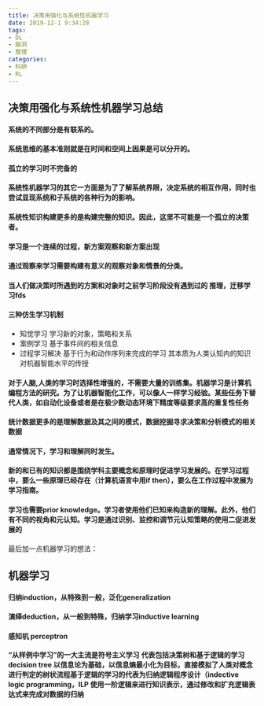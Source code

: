 ```yaml
---
title: 决策用强化与系统性机器学习
date: 2019-12-1 9:34:28
tags: 
- DL
- 脑洞
- 整理
categories:
- 科研
- RL
---
```


## 决策用强化与系统性机器学习总结

#### 系统的不同部分是有联系的。
#### 系统思维的基本准则就是在时间和空间上因果是可以分开的。
#### 孤立的学习时不完备的
#### 系统性机器学习的其它一方面是为了了解系统界限，决定系统的相互作用，同时也尝试显现系统和子系统的各种行为的影响。
#### 系统性知识构建更多的是构建完整的知识。因此，这里不可能是一个孤立的决策者。


#### 学习是一个连续的过程，新方案观察和新方案出现
#### 通过观察来学习需要构建有意义的观察对象和情景的分类。
#### 当人们做决策时所遇到的方案和对象时之前学习阶段没有遇到过的	推理，迁移学习fds 
#### 三种仿生学习机制
- 知觉学习
	学习新的对象，策略和关系
- 案例学习
	基于事件间的相关信息
- 过程学习解决
	基于行为和动作序列来完成的学习
	其本质为人类认知内的知识对机器智能水平的传授


#### 对于人脑,人类的学习时选择性增强的，不需要大量的训练集。机器学习是计算机编程方法的研究。为了让机器智能化工作，可以像人一样学习经验。某些任务下替代人类，如自动化设备或者是在极少数动态环境下精度等级要求高的重复性任务
#### 统计数据更多的是理解数据及其之间的模式，数据挖掘寻求决策和分析模式的相关数据
#### 通常情况下，学习和理解同时发生。
#### 新的和已有的知识都是围绕学科主要概念和原理时促进学习发展的。在学习过程中，要么一些原理已经存在（计算机语言中用if then），要么在工作过程中发展为学习指南。
#### 学习也需要prior knowledge。学习者使用他们已知来构造新的理解。**此外，他们有不同的视角和元认知。学习是通过识别、监控和调节元认知策略的使用二促进发展的**

最后加一点机器学习的想法：

## 机器学习
#### 归纳induction，从特殊到一般，泛化generalization
#### 演绎deduction，从一般到特殊，归纳学习inductive learning
#### 感知机 perceptron

**“从样例中学习”的一大主流是符号主义学习**
**代表包括决策树和基于逻辑的学习**
**decision tree 以信息论为基础，以信息熵最小化为目标，直接模拟了人类对概念进行判定的树状流程基于逻辑的学习的代表为归纳逻辑程序设计（indective logic programming，ILP 使用一阶逻辑来进行知识表示，通过修改和扩充逻辑表达式来完成对数据的归纳**



